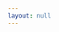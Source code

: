 ```yaml
---
layout: null
---
```

<script>
  let params = new URLSearchParams(window.location.search);
  let filename = params.get('filename');
  let canvas = params.get('canvas');
  var content = {{site.data | jsonify }}
  console.log(content)
  
  var test = content.filter(elem => elem['@id'].indexOf(filename) != -1)
  if (canvas) {
    console.log(canvas)
  } else {
    console.log(filename)
    console.log(test)
  }
</script>
